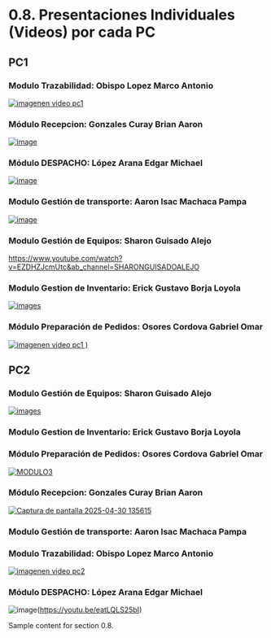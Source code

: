 # 0.8. Presentaciones Individuales (Videos) por cada PC

## PC1

### Modulo Trazabilidad: Obispo Lopez Marco Antonio
[![imagenen video pc1](https://github.com/user-attachments/assets/743b6d02-fc53-43d1-872f-ec3a417e9471)](https://youtu.be/DfxK2Q9t_FA)

### Módulo Recepcion: Gonzales Curay Brian Aaron

[![image](https://github.com/user-attachments/assets/c67dee8d-50d8-4067-b2e0-027845da8320)](https://youtu.be/mDfCeDZORZU)

### Módulo DESPACHO: López Arana Edgar Michael
[![image](https://github.com/user-attachments/assets/3a343be3-80e3-4433-bf69-ea0e9993c219)](https://youtu.be/D8pvZFBJPX0)

### Modulo Gestión de transporte: Aaron Isac Machaca Pampa
[![image](https://github.com/user-attachments/assets/7c7db34b-54bb-4c42-8869-558967fe9183)](https://www.youtube.com/watch?v=ePuC-FG8X4c)

### Modulo Gestión de Equipos: Sharon Guisado Alejo
https://www.youtube.com/watch?v=EZDHZJcmUtc&ab_channel=SHARONGUISADOALEJO

### Modulo Gestion de Inventario: Erick Gustavo Borja Loyola
[![images](https://github.com/user-attachments/assets/77f454b2-fe47-45fb-96cf-e340b3d9cb73)](https://youtu.be/anDHuJ3fs8U)

### Módulo Preparación de Pedidos: Osores Cordova Gabriel Omar
[![imagenen video pc1](https://github.com/user-attachments/assets/6c764943-45da-443a-b5a2-a447271d9023)
)](https://www.youtube.com/watch?v=8NYFmq6UdnA) 

## PC2

### Modulo Gestión de Equipos: Sharon Guisado Alejo
[![images](https://github.com/user-attachments/assets/038836e2-c5a8-4383-a54f-2ea7367d8e37)](https://youtu.be/1EgI6w5iwDI)

### Modulo Gestion de Inventario: Erick Gustavo Borja Loyola

### Módulo Preparación de Pedidos: Osores Cordova Gabriel Omar
[![MODULO3](https://github.com/user-attachments/assets/6b40fddb-5302-45e8-8185-67e68a0761f4)](https://www.youtube.com/watch?v=kSjgd4qLSsA)
### Módulo Recepcion: Gonzales Curay Brian Aaron
[ ![Captura de pantalla 2025-04-30 135615](https://github.com/user-attachments/assets/0a6027cf-bdc4-446b-a377-4290c23f023b)](https://youtu.be/jy8LtAW2k_E)
### Modulo Gestión de transporte: Aaron Isac Machaca Pampa

### Modulo Trazabilidad: Obispo Lopez Marco Antonio

[![imagenen video pc2](https://github.com/user-attachments/assets/23e51f10-f55b-4a66-b1fa-ab76882a5216)](https://www.youtube.com/watch?v=y96AkwgQHn0)


### Módulo DESPACHO: López Arana Edgar Michael
![image](https://github.com/user-attachments/assets/b3f5ede0-357d-40bd-bb4c-b6004482cc67)(https://youtu.be/eatLQLS25bI)


Sample content for section 0.8.
